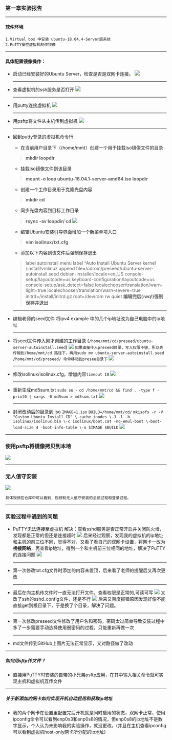 ### 第一章实验报告

**********

#### 软件环境

    1.Virtual box 中安装 ubuntu-18.04.4-Server版系统
    2.PuTTY操控虚拟机制作镜像

**********
#### 具体配置镜像操作：

+ 启动已经安装好的Ubuntu Server，检查是否是双网卡连接。
    ![](.\img\1.PNG)

    ---
+ 查看虚拟机的ssh服务是否打开
   ![](https://github.com/CUCCS/linux-2020-MN962464/blob/project1/img/4.PNG)

    ---
+ 用putty连接虚拟机
    ![](https://github.com/CUCCS/linux-2020-MN962464/blob/project1/img/6.PNG)

    ---
+ 用psftp将文件从主机传到虚拟机
   ![](https://github.com/CUCCS/linux-2020-MN962464/blob/project1/img/5.PNG)

    ---
+ 回到putty登录的虚拟机命令行
    * 在当前用户目录下（/home/mmt）创建一个用于挂载iso镜像文件的目录
    >**mkdir loopdir**

    + 挂载iso镜像文件到该目录
    >**mount -o loop ubuntu-16.04.1-server-amd64.iso loopdir**

    + 创建一个工作目录用于克隆光盘内容
    >**mkdir cd**
 
    + 同步光盘内容到目标工作目录
    >**rsync -av loopdir/ cd
    ![](https://github.com/CUCCS/linux-2020-MN962464/blob/project1/img/7.PNG)**

    + 编辑Ubuntu安装引导界面增加一个新菜单项入口
    >**vim isolinux/txt.cfg**

    + 添加以下内容到该文件后强制保存退出
    >label autoinstall
  menu label ^Auto Install Ubuntu Server
  kernel /install/vmlinuz
  append  file=/cdrom/preseed/ubuntu-server-autoinstall.seed debian-installer/locale=en_US console-setup/layoutcode=us keyboard-configuration/layoutcode=us console-setup/ask_detect=false localechooser/translation/warn-light=true localechooser/translation/warn-severe=true initrd=/install/initrd.gz root=/dev/ram rw quiet
    **编辑完后(:wq!)强制保存并退出**

    ---
+ 编辑老师的seed文件
将ipv4 example 中的几个ip地址改为自己电脑中的ip地址
  
  ---
+ 将seed文件传入刚才创建的工作目录
    (```/home/mmt/cd/preseed/ubuntu-server-autoinstall.seed```)
    ![](https://github.com/CUCCS/linux-2020-MN962464/blob/project1/img/9.PNG)
    ```如果直接传入preseed目录，写入权限不够，所以先传输到/home/mmt/cd 路径下，再用sudo mv ubuntu-server-autoinstall.seed /home/mmt/cd/preseed/ 命令移动到presee目录下```
    ![](https://github.com/CUCCS/linux-2020-MN962464/blob/project1/img/10.PNG)

    ---
+ 修改isolinux/isolinux.cfg，增加内容```timeout 10```
   ![](https://github.com/CUCCS/linux-2020-MN962464/blob/project1/img/11.PNG)

    ---
+ 重新生成md5sum.txt
    ```sudo su -```
    ```cd /home/mmt/cd && find . -type f -print0 | xargs -0 md5sum > md5sum.txt```
    ![](https://github.com/CUCCS/linux-2020-MN962464/blob/project1/img/12.PNG)

    ---
+  封闭改动后的目录到.iso
    ```IMAGE=1.iso```
    ```BUILD=/home/mmt/cd/```
    ```mkisofs -r -V "Custom Ubuntu Install CD" \-cache-inodes \-J -l -b isolinux/isolinux.bin \-c isolinux/boot.cat -no-emul-boot \-boot-load-size 4 -boot-info-table \-o $IMAGE $BUILD```
    ![](https://github.com/CUCCS/linux-2020-MN962464/blob/project1/img/13.PNG)

---------
### 使用psftp将镜像拷贝到本地
![](https://github.com/CUCCS/linux-2020-MN962464/blob/project1/img/16.PNG)

*********

### 无人值守安装
![](https://github.com/CUCCS/linux-2020-MN962464/blob/project1/img/17.PNG)

    具体视频在仓库中可以看到，视频有无人值守安装的全部过程和登录过程。

------
### 实验过程中遇到的问题

+ PuTTY无法连接至虚拟机
    解决：查看sshd服务是否正常开启并关闭防火墙，发现都是正常的但还是连接超时
    ![](https://github.com/CUCCS/linux-2020-MN962464/blob/project1/img/4.PNG)
    后来经过观察，发现我的虚拟机的ip地址和主机的前三位不同，觉得不对，又看了看自己的双网卡设置，将网卡一改为**桥接网络**，再查看ip地址，得到一个和主机前三位相同的地址，解决了PuTTY的连接问题
        ![](https://github.com/CUCCS/linux-2020-MN962464/blob/project1/img/8.PNG)

    ----
+ 第一次修改txt.cfg文件时添加的内容未置顶，后来看了老师的提醒后又再次更改

    ----
+ 最后在向主机传文件时一直无法打开文件，查看权限是正常的,可读可写
    ![](https://github.com/CUCCS/linux-2020-MN962464/blob/project1/img/14.PNG)
    又改了ssh的sshd_config文件，还是不行
    ![](https://github.com/CUCCS/linux-2020-MN962464/blob/project1/img/15.PNG)
    后来又百度报错原因发现好像不能直接get到根目录下，于是换了个目录，解决了问题。

    -----

+ 第一次修改preseed文件修改了用户名和密码，密码太过简单导致安装过程中多了一步需要手动选择使用弱密码的过程，只能重新再做一次

    ---
+ md文件传到GitHub上图片无法正常显示，又对路径做了改动


--------
##### 如何用sftp传文件？
+ 直接用PuTTY时安装的自带的小兄弟psftp应用，在其中输入相关命令就可实现主机和虚拟机互传文件

-------

##### 关于新添加的网卡如何实现开机自动启用和获取ip地址
+ 我的两个网卡在设置里配置完后开机就是同时启用的状态，双网卡正常，使用ipconfig命令可以看到enp0s3和enp0s8的情况，但enp0s8的ip地址不是数字显示，个人认为未影响我的实验操作，就没更改。(并且在主机查看ipconfig可以看到虚拟机host-only网卡所分配的ip地址)